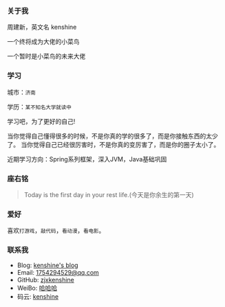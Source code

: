 ### 关于我

周建新，英文名 kenshine

一个终将成为大佬的小菜鸟

一个暂时是小菜鸟的未来大佬

### 学习

城市：`济南`

学历：`某不知名大学就读中`

学习吧，为了更好的自己!

当你觉得自己懂得很多的时候，不是你真的学的很多了，而是你接触东西的太少了。
当你觉得自己已经很厉害时，不是你真的变厉害了，而是你的圈子太小了。

近期学习方向：Spring系列框架，深入JVM，Java基础巩固

### 座右铭
> Today is the first day in your rest life.(今天是你余生的第一天)

### 爱好

喜欢`打游戏`，`敲代码`，`看动漫`，`看电影`。

### 联系我
* Blog: [kenshine's blog](https://zjxkenshine.github.io "程序人生")
* Email: <1754294529@qq.com>
* GitHub: [zjxkenshine](https://github.com/zjxkenshine)
* WeiBo: [哈哈哈](http://weibo.com/3807155334)
* 码云: [kenshine](https://gitee.com/zjxkenshine)

